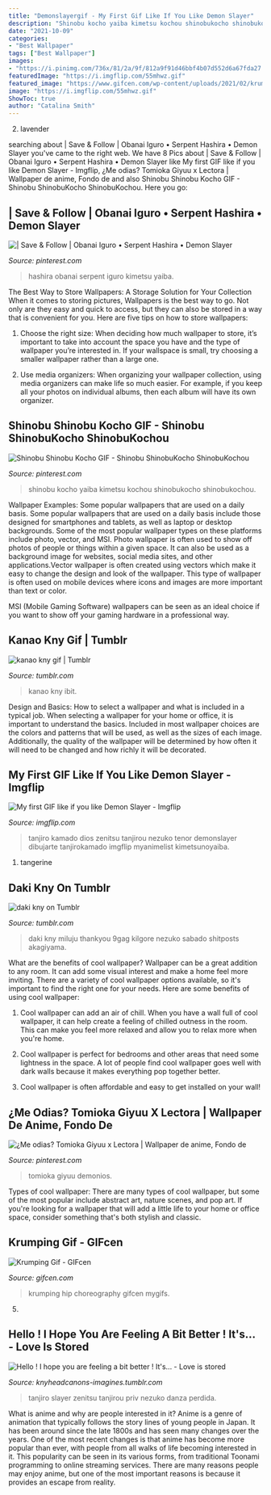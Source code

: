 ```yaml
---
title: "Demonslayergif - My First Gif Like If You Like Demon Slayer"
description: "Shinobu kocho yaiba kimetsu kochou shinobukocho shinobukochou"
date: "2021-10-09"
categories:
- "Best Wallpaper"
tags: ["Best Wallpaper"]
images:
- "https://i.pinimg.com/736x/81/2a/9f/812a9f91d46bbf4b07d552d6a67fda27.jpg"
featuredImage: "https://i.imgflip.com/55mhwz.gif"
featured_image: "https://www.gifcen.com/wp-content/uploads/2021/02/krumping-gif-2.gif"
image: "https://i.imgflip.com/55mhwz.gif"
ShowToc: true
author: "Catalina Smith"
---
```



2. lavender 

	

		
searching about | Save &amp; Follow | Obanai Iguro • Serpent Hashira • Demon Slayer you've came to the right web. We have 8 Pics about | Save &amp; Follow | Obanai Iguro • Serpent Hashira • Demon Slayer like My first GIF like if you like Demon Slayer - Imgflip, ¿Me odias? Tomioka Giyuu x Lectora | Wallpaper de anime, Fondo de and also Shinobu Shinobu Kocho GIF - Shinobu ShinobuKocho ShinobuKochou. Here you go:
		
    
## | Save &amp; Follow | Obanai Iguro • Serpent Hashira • Demon Slayer

<img loading=lazy src="https://i.pinimg.com/736x/81/2a/9f/812a9f91d46bbf4b07d552d6a67fda27.jpg" onerror="this.onerror=null;this.src='https://tse3.mm.bing.net/th?id=OIP.xDshniYAhKyejO8k3ixm_gHaNK&amp;pid=15.1';" alt="| Save &amp; Follow | Obanai Iguro • Serpent Hashira • Demon Slayer">

_Source: pinterest.com_

>hashira obanai serpent iguro kimetsu yaiba. 

	

The Best Way to Store Wallpapers: A Storage Solution for Your Collection
When it comes to storing pictures, Wallpapers is the best way to go. Not only are they easy and quick to access, but they can also be stored in a way that is convenient for you. Here are five tips on how to store wallpapers:
1) Choose the right size: When deciding how much wallpaper to store, it’s important to take into account the space you have and the type of wallpaper you’re interested in. If your wallspace is small, try choosing a smaller wallpaper rather than a large one.

2) Use media organizers: When organizing your wallpaper collection, using media organizers can make life so much easier. For example, if you keep all your photos on individual albums, then each album will have its own organizer.

    
## Shinobu Shinobu Kocho GIF - Shinobu ShinobuKocho ShinobuKochou

<img loading=lazy src="https://i.pinimg.com/736x/df/1e/12/df1e12d90439b9ad9264dadfe6aafa82.jpg" onerror="this.onerror=null;this.src='https://tse2.mm.bing.net/th?id=OIP.XTdlxnNzhNz509SQbzN_QwHaFV&amp;pid=15.1';" alt="Shinobu Shinobu Kocho GIF - Shinobu ShinobuKocho ShinobuKochou">

_Source: pinterest.com_

>shinobu kocho yaiba kimetsu kochou shinobukocho shinobukochou. 

	

Wallpaper Examples: Some popular wallpapers that are used on a daily basis.
Some popular wallpapers that are used on a daily basis include those designed for smartphones and tablets, as well as laptop or desktop backgrounds. Some of the most popular wallpaper types on these platforms include photo, vector, and MSI. 
Photo wallpaper is often used to show off photos of people or things within a given space. It can also be used as a background image for websites, social media sites, and other applications.Vector wallpaper is often created using vectors which make it easy to change the design and look of the wallpaper. This type of wallpaper is often used on mobile devices where icons and images are more important than text or color. 

MSI (Mobile Gaming Software) wallpapers can be seen as an ideal choice if you want to show off your gaming hardware in a professional way.

    
## Kanao Kny Gif | Tumblr

<img loading=lazy src="https://64.media.tumblr.com/496a75363a8737952915aecf9e39e9ba/tumblr_pxknjxP3yz1s307p6o1_500.gifv" onerror="this.onerror=null;this.src='https://tse2.mm.bing.net/th?id=OIP.Dsg-zkcrEB1aBncJImTTtQHaEK&amp;pid=15.1';" alt="kanao kny gif | Tumblr">

_Source: tumblr.com_

>kanao kny ibit. 

	

Design and Basics: How to select a wallpaper and what is included in a typical job.
When selecting a wallpaper for your home or office, it is important to understand the basics. Included in most wallpaper choices are the colors and patterns that will be used, as well as the sizes of each image. Additionally, the quality of the wallpaper will be determined by how often it will need to be changed and how richly it will be decorated.

    
## My First GIF Like If You Like Demon Slayer - Imgflip

<img loading=lazy src="https://i.imgflip.com/55mhwz.gif" onerror="this.onerror=null;this.src='https://tse1.mm.bing.net/th?id=OIP.bZvUl578lXfcncV_Mgy0SAAAAA&amp;pid=15.1';" alt="My first GIF like if you like Demon Slayer - Imgflip">

_Source: imgflip.com_

>tanjiro kamado dios zenitsu tanjirou nezuko tenor demonslayer dibujarte tanjirokamado imgflip myanimelist kimetsunoyaiba. 

	

1. tangerine 

    
## Daki Kny On Tumblr

<img loading=lazy src="https://66.media.tumblr.com/d804008a0e743d1bbefb4b7dcca995c0/deb812dd71c9ca27-6d/s500x750/882507fb63341e9ddc064486feda9649cf43cda9.gif" onerror="this.onerror=null;this.src='https://tse1.mm.bing.net/th?id=OIP.Qjkc4trVDNHAOpqeEwd_3wHaEc&amp;pid=15.1';" alt="daki kny on Tumblr">

_Source: tumblr.com_

>daki kny miluju thankyou 9gag kilgore nezuko sabado shitposts akagiyama. 

	

What are the benefits of cool wallpaper?
Wallpaper can be a great addition to any room. It can add some visual interest and make a home feel more inviting. There are a variety of cool wallpaper options available, so it's important to find the right one for your needs. Here are some benefits of using cool wallpaper: 
1. Cool wallpaper can add an air of chill. When you have a wall full of cool wallpaper, it can help create a feeling of chilled outness in the room. This can make you feel more relaxed and allow you to relax more when you're home. 

2. Cool wallpaper is perfect for bedrooms and other areas that need some lightness in the space. A lot of people find cool wallpaper goes well with dark walls because it makes everything pop together better. 

3. Cool wallpaper is often affordable and easy to get installed on your wall!

    
## ¿Me Odias? Tomioka Giyuu X Lectora | Wallpaper De Anime, Fondo De

<img loading=lazy src="https://i.pinimg.com/736x/fb/52/2d/fb522d8a11b0f9ed807d6e868b20eeab.jpg" onerror="this.onerror=null;this.src='https://tse2.mm.bing.net/th?id=OIP.WuZYR0ZqYU7vGlgj3bUjbwHaD1&amp;pid=15.1';" alt="¿Me odias? Tomioka Giyuu x Lectora | Wallpaper de anime, Fondo de">

_Source: pinterest.com_

>tomioka giyuu demonios. 

	

Types of cool wallpaper:
There are many types of cool wallpaper, but some of the most popular include abstract art, nature scenes, and pop art. If you're looking for a wallpaper that will add a little life to your home or office space, consider something that's both stylish and classic.

    
## Krumping Gif - GIFcen

<img loading=lazy src="https://www.gifcen.com/wp-content/uploads/2021/02/krumping-gif-2.gif" onerror="this.onerror=null;this.src='https://tse1.mm.bing.net/th?id=OIP.cqQD38MCN_wu6T1NOTo4rQAAAA&amp;pid=15.1';" alt="Krumping Gif - GIFcen">

_Source: gifcen.com_

>krumping hip choreography gifcen mygifs. 

	

5.

    
## Hello ! I Hope You Are Feeling A Bit Better ! It&#039;s... - Love Is Stored

<img loading=lazy src="https://64.media.tumblr.com/a888b592afdf8f06b3d0451e3fcd4052/d4ed6bb970b1375c-6b/s500x750/2fecce0962f003295e19076eb9e97d92d979a6b5.gifv" onerror="this.onerror=null;this.src='https://tse3.mm.bing.net/th?id=OIP.te_ASODGbQpdVH_fxSYOaQHaEH&amp;pid=15.1';" alt="Hello ! I hope you are feeling a bit better ! It&#039;s... - Love is stored">

_Source: knyheadcanons-imagines.tumblr.com_

>tanjiro slayer zenitsu tanjirou priv nezuko danza perdida. 

	

What is anime and why are people interested in it?
Anime is a genre of animation that typically follows the story lines of young people in Japan. It has been around since the late 1800s and has seen many changes over the years. One of the most recent changes is that anime has become more popular than ever, with people from all walks of life becoming interested in it. This popularity can be seen in its various forms, from traditional Toonami programming to online streaming services. There are many reasons people may enjoy anime, but one of the most important reasons is because it provides an escape from reality.

